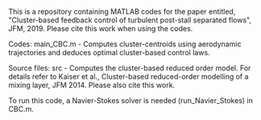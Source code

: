This is a repository containing MATLAB codes for the paper entitled, 
"Cluster-based feedback control of turbulent post-stall separated flows", JFM, 2019. 
Please cite this work when using the codes.

Codes: main_CBC.m - Computes cluster-centroids using aerodynamic trajectories and deduces optimal cluster-based control laws. 
       
Source files: src - Computes the cluster-based reduced order model. For details refer to Kaiser et al., Cluster-based reduced-order modelling of a mixing layer, JFM 2014. Please also cite this work.

To run this code, a Navier-Stokes solver is needed (run_Navier_Stokes) in CBC.m. 



